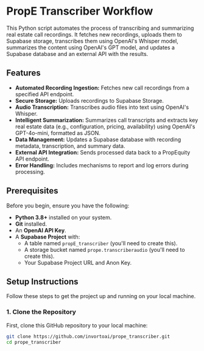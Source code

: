 # PropE Transcriber Workflow

This Python script automates the process of transcribing and summarizing real estate call recordings. It fetches new recordings, uploads them to Supabase storage, transcribes them using OpenAI's Whisper model, summarizes the content using OpenAI's GPT model, and updates a Supabase database and an external API with the results.

## Features

*   **Automated Recording Ingestion:** Fetches new call recordings from a specified API endpoint.
*   **Secure Storage:** Uploads recordings to Supabase Storage.
*   **Audio Transcription:** Transcribes audio files into text using OpenAI's Whisper.
*   **Intelligent Summarization:** Summarizes call transcripts and extracts key real estate data (e.g., configuration, pricing, availability) using OpenAI's GPT-4o-mini, formatted as JSON.
*   **Data Management:** Updates a Supabase database with recording metadata, transcription, and summary data.
*   **External API Integration:** Sends processed data back to a PropEquity API endpoint.
*   **Error Handling:** Includes mechanisms to report and log errors during processing.

## Prerequisites

Before you begin, ensure you have the following:

*   **Python 3.8+** installed on your system.
*   **Git** installed.
*   An **OpenAI API Key**.
*   A **Supabase Project** with:
    *   A table named `propE_transcriber` (you'll need to create this).
    *   A storage bucket named `prope.transcriberaudio` (you'll need to create this).
    *   Your Supabase Project URL and Anon Key.

## Setup Instructions

Follow these steps to get the project up and running on your local machine.

### 1. Clone the Repository

First, clone this GitHub repository to your local machine:

```bash
git clone https://github.com/invortoai/prope_transcriber.git
cd prope_transcriber
